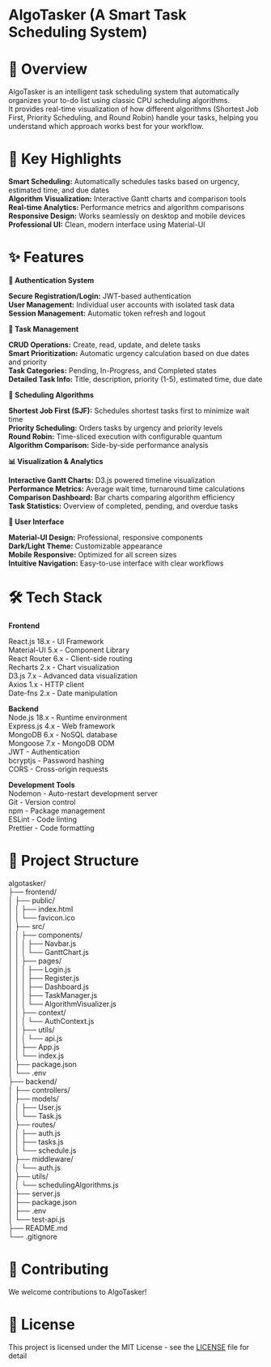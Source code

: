 # AlgoTasker (A Smart Task Scheduling System)

# 🎯 Overview

AlgoTasker is an intelligent task scheduling system that automatically organizes your to-do list using classic CPU scheduling algorithms. <br>
It provides real-time visualization of how different algorithms (Shortest Job First, Priority Scheduling, and Round Robin) handle your tasks, helping you understand which approach works best for your workflow.

# 🎨 Key Highlights

**Smart Scheduling:** Automatically schedules tasks based on urgency, estimated time, and due dates <br>
**Algorithm Visualization:** Interactive Gantt charts and comparison tools <br>
**Real-time Analytics:** Performance metrics and algorithm comparisons <br>
**Responsive Design:** Works seamlessly on desktop and mobile devices <br>
**Professional UI:** Clean, modern interface using Material-UI <br>

# ✨ Features

**🔐 Authentication System**

**Secure Registration/Login:** JWT-based authentication <br>
**User Management:** Individual user accounts with isolated task data <br>
**Session Management:** Automatic token refresh and logout<br>

**📝 Task Management**

**CRUD Operations:** Create, read, update, and delete tasks <br>
**Smart Prioritization:** Automatic urgency calculation based on due dates and priority<br>
**Task Categories:** Pending, In-Progress, and Completed states<br>
**Detailed Task Info:** Title, description, priority (1-5), estimated time, due date<br>

**🧮 Scheduling Algorithms**

**Shortest Job First (SJF):** Schedules shortest tasks first to minimize wait time<br>
**Priority Scheduling:** Orders tasks by urgency and priority levels<br>
**Round Robin:** Time-sliced execution with configurable quantum<br>
**Algorithm Comparison:** Side-by-side performance analysis<br>

**📊 Visualization & Analytics**

**Interactive Gantt Charts:** D3.js powered timeline visualization<br>
**Performance Metrics:** Average wait time, turnaround time calculations<br>
**Comparison Dashboard:** Bar charts comparing algorithm efficiency<br>
**Task Statistics:** Overview of completed, pending, and overdue tasks<br>

**🎨 User Interface**

**Material-UI Design:** Professional, responsive components<br>
**Dark/Light Theme:** Customizable appearance<br>
**Mobile Responsive:** Optimized for all screen sizes<br>
**Intuitive Navigation:** Easy-to-use interface with clear workflows<br>

# 🛠 Tech Stack

**Frontend** <br>

React.js 18.x - UI Framework <br>
Material-UI 5.x - Component Library<br>
React Router 6.x - Client-side routing<br>
Recharts 2.x - Chart visualization<br>
D3.js 7.x - Advanced data visualization<br>
Axios 1.x - HTTP client<br>
Date-fns 2.x - Date manipulation<br>

**Backend**<br>
Node.js 18.x - Runtime environment<br>
Express.js 4.x - Web framework<br>
MongoDB 6.x - NoSQL database<br>
Mongoose 7.x - MongoDB ODM<br>
JWT - Authentication<br>
bcryptjs - Password hashing<br>
CORS - Cross-origin requests<br>

**Development Tools**<br>
Nodemon - Auto-restart development server<br>
Git - Version control<br>
npm - Package management<br>
ESLint - Code linting<br>
Prettier - Code formatting<br>

# 📁 Project Structure

algotasker/<br>
├── frontend/ <br>
│ ├── public/ <br>
│ │ ├── index.html <br>
│ │ └── favicon.ico <br>
│ ├── src/ <br>
│ │ ├── components/ <br>
│ │ │ ├── Navbar.js <br>
│ │ │ └── GanttChart.js <br>
│ │ ├── pages/ <br>
│ │ │ ├── Login.js <br>
│ │ │ ├── Register.js <br>
│ │ │ ├── Dashboard.js <br>
│ │ │ ├── TaskManager.js <br>
│ │ │ └── AlgorithmVisualizer.js <br>
│ │ ├── context/ <br>
│ │ │ └── AuthContext.js <br>
│ │ ├── utils/ <br>
│ │ │ └── api.js <br>
│ │ ├── App.js <br>
│ │ └── index.js <br>
│ ├── package.json <br>
│ └── .env <br>
├── backend/ <br>
│ ├── controllers/ <br>
│ ├── models/ <br>
│ │ ├── User.js <br>
│ │ └── Task.js <br>
│ ├── routes/ <br>
│ │ ├── auth.js <br>
│ │ ├── tasks.js <br>
│ │ └── schedule.js <br>
│ ├── middleware/ <br>
│ │ └── auth.js <br>
│ ├── utils/ <br>
│ │ └── schedulingAlgorithms.js <br>
│ ├── server.js <br>
│ ├── package.json <br>
│ ├── .env <br>
│ └── test-api.js <br>
├── README.md <br>
└── .gitignore <br>

# 🤝 Contributing

We welcome contributions to AlgoTasker!

# 📄 License

This project is licensed under the MIT License - see the [LICENSE](<[AlgoTasker/LICENSE](https://github.com/adarsh0011/AlgoTasker/blob/main/LICENSE)>) file for detail
